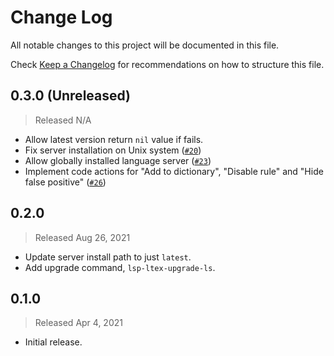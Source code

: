 # Change Log

All notable changes to this project will be documented in this file.

Check [Keep a Changelog](http://keepachangelog.com/) for recommendations on how to structure this file.


## 0.3.0 (Unreleased)
> Released N/A

* Allow latest version return `nil` value if fails.
* Fix server installation on Unix system ([`#20`](../../pull/20))
* Allow globally installed language server ([`#23`](../../pull/23))
* Implement code actions for "Add to dictionary", "Disable rule" and "Hide false positive" ([`#26`](../../pull/26))

## 0.2.0
> Released Aug 26, 2021

* Update server install path to just `latest`.
* Add upgrade command, `lsp-ltex-upgrade-ls`.

## 0.1.0
> Released Apr 4, 2021

* Initial release.
